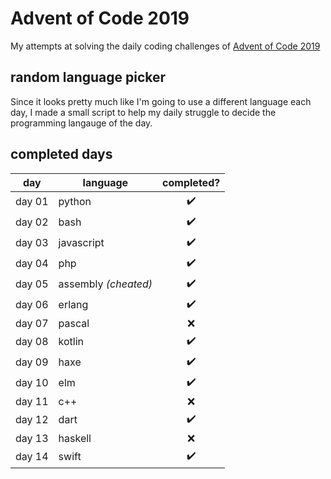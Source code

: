# Advent of Code 2019

My attempts at solving the daily coding challenges of [Advent of Code 2019](https://adventofcode.com/2019)

## random language picker
Since it looks pretty much like I'm going to use a different language each day, I made a small script to help my daily struggle to decide the programming langauge of the day.

## completed days

| day    | language            | completed? |
|--------|---------------------|:----------:|
| day 01 | python              | ✔️          |
| day 02 | bash                | ✔️          |
| day 03 | javascript          | ✔️          |
| day 04 | php                 | ✔️          |
| day 05 | assembly *(cheated)*  | ✔️         |
| day 06 | erlang              | ✔️          |
| day 07 | pascal              | ❌          |
| day 08 | kotlin              | ✔️          |
| day 09 | haxe                | ✔️          |
| day 10 | elm                 | ✔️          |
| day 11 | c++                 | ❌          |
| day 12 | dart                | ✔️          |
| day 13 | haskell             | ❌          |
| day 14 | swift               | ✔️          |
